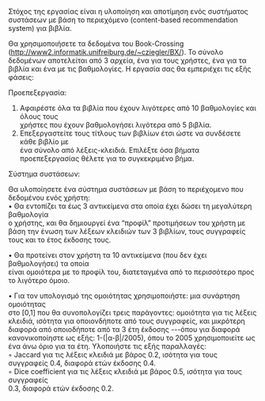 Στόχος της εργασίας είναι η υλοποίηση και αποτίμηση ενός συστήματος συστάσεων με
βάση το περιεχόμενο (content-based recommendation system) για βιβλία.  

Θα χρησιμοποιήσετε τα δεδομένα του Book-Crossing (http://www2.informatik.unifreiburg.de/~cziegler/BX/). Το σύνολο δεδομένων αποτελείται από 3 αρχεία, ένα για τους
χρήστες, ένα για τα βιβλία και ένα με τις βαθμολογίες.
Η εργασία σας θα εμπεριέχει τις εξής φάσεις:  

Προεπεξεργασία:
1. Αφαιρέστε όλα τα βιβλία που έχουν λιγότερες από 10 βαθμολογίες και όλους τους  
χρήστες που έχουν βαθμολογήσει λιγότερα από 5 βιβλία.
2. Επεξεργαστείτε τους τίτλους των βιβλίων έτσι ώστε να συνδέσετε κάθε βιβλίο με  
ένα σύνολο από λέξεις-κλειδιά. Επιλέξτε όσα βήματα προεπεξεργασίας θέλετε για
το συγκεκριμένο βήμα.

Σύστημα συστάσεων:  

Θα υλοποίησετε ένα σύστημα συστάσεων με βάση το περιέχομενο που δεδομένου ενός
χρήστη:  
• Θα εντοπίζει τα έως 3 αντικείμενα στα οποία έχει δώσει τη μεγαλύτερη βαθμολογία  
ο χρήστης, και θα δημιουργεί ένα “προφίλ” προτιμήσεων του χρήστη με βάση την
ένωση των λέξεων κλειδιών των 3 βιβλίων, τους συγγραφείς τους και το έτος
έκδοσης τους.  

• Θα προτείνει στον χρήστη τα 10 αντικείμενα (που δεν έχει βαθμολογήσει) τα οποία  
είναι ομοιότερα με το προφίλ του, διατεταγμένα από το περισσότερο προς το
λιγότερο όμοιο.  

• Για τον υπολογισμό της ομοιότητας χρησιμοποιήστε: μια συνάρτηση ομοιότητας  
στο [0,1] που θα συνοπολογίζει τρεις παράγοντες: ομοιότητα για τις λέξεις κλειδιά,
ισότητα για οποιονδήποτε από τους συγγραφείς, και μικρότερη διαφορά από
οποιοδήποτε από τα 3 έτη έκδοσης ---όπου για διαφορά κανονικοποίηστε ως εξής:
1-(|α-β|/2005), όπου το 2005 χρησιμοποιείτε ως ένα άνω όριο για τα έτη.
Υλοποιήστε τις εξής παραλλαγές:  
◦ Jaccard για τις λέξεις κλειδιά με βάρος 0.2, ισότητα για τους συγγραφείς 0.4, διαφορά ετών έκδοσης 0.4.  
◦ Dice coefficient για τις λέξεις κλειδιά με βάρος 0.5, ισότητα για τους συγγραφείς   
0.3, διαφορά ετών έκδοσης 0.2.
